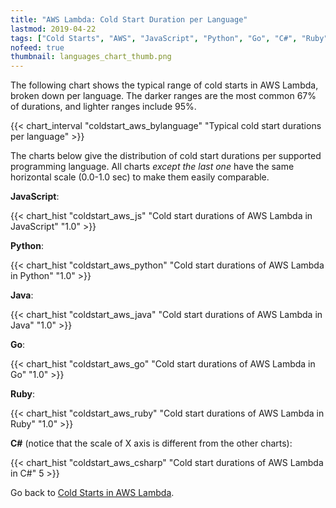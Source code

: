 ```yaml
---
title: "AWS Lambda: Cold Start Duration per Language"
lastmod: 2019-04-22
tags: ["Cold Starts", "AWS", "JavaScript", "Python", "Go", "C#", "Ruby", "Java", "AWS Lambda"]
nofeed: true
thumbnail: languages_chart_thumb.png
---
```


The following chart shows the typical range of cold starts in AWS Lambda, broken down per language. The darker ranges are the most common 67% of durations, and lighter ranges include 95%.

{{< chart_interval 
    "coldstart_aws_bylanguage"
    "Typical cold start durations per language" >}}

The charts below give the distribution of cold start durations per supported programming language. All charts *except the last one* have the same horizontal scale (0.0-1.0 sec) to make them easily comparable.

**JavaScript**:

{{< chart_hist 
     "coldstart_aws_js" 
     "Cold start durations of AWS Lambda in JavaScript" 
     "1.0" >}}

**Python**:

{{< chart_hist 
     "coldstart_aws_python" 
     "Cold start durations of AWS Lambda in Python" 
     "1.0" >}}

**Java**:

{{< chart_hist 
     "coldstart_aws_java" 
     "Cold start durations of AWS Lambda in Java" 
     "1.0" >}}

**Go**:

{{< chart_hist 
     "coldstart_aws_go" 
     "Cold start durations of AWS Lambda in Go" 
     "1.0" >}}

**Ruby**:

{{< chart_hist 
     "coldstart_aws_ruby" 
     "Cold start durations of AWS Lambda in Ruby" 
     "1.0" >}}

**C#** (notice that the scale of X axis is different from the other charts):

{{< chart_hist 
     "coldstart_aws_csharp" 
     "Cold start durations of AWS Lambda in C#" 
     5 >}}     

Go back to [Cold Starts in AWS Lambda](/serverless/coldstarts/aws/).